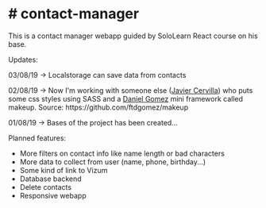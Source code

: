 <h1># contact-manager</h1>

<p>This is a contact manager webapp guided by SoloLearn React course on his base.</p>

Updates:
<p>03/08/19 -> Localstorage can save data from contacts</p>
<p>02/08/19 -> Now I'm working with someone else (<a href=https://github.com/JavierCervilla>Javier Cervilla</a>) who puts some css styles using SASS and a <a href=https://github.com/ftdgomez>Daniel Gomez</a> mini framework called makeup. Source: https://github.com/ftdgomez/makeup</p>
<p>01/08/19 -> Bases of the project has been created...</p>

Planned features:
<ul><li>More filters on contact info like name length or bad characters</li>
  <li>More data to collect from user (name, phone, birthday...)</li>
  <li>Some kind of link to Vizum</li>
  <li>Database backend</li>
  <li>Delete contacts</li>
  <li>Responsive webapp</li></ul>

